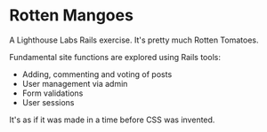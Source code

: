 # Rotten Mangoes

A Lighthouse Labs Rails exercise. It's pretty much Rotten Tomatoes.

Fundamental site functions are explored using Rails tools:

* Adding, commenting and voting of posts
* User management via admin
* Form validations
* User sessions

It's as if it was made in a time before CSS was invented.
